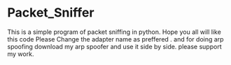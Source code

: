# Packet_Sniffer
This is a simple program of packet sniffing in python. Hope you all will like this code
Please Change the adapter name as preffered .
and for doing arp spoofing download my arp spoofer and use it side by side.
please support my work.
